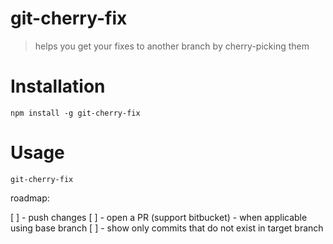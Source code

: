 # git-cherry-fix

> helps you get your fixes to another branch by cherry-picking them

# Installation

```
npm install -g git-cherry-fix
```

# Usage

```
git-cherry-fix
```

roadmap:

 [ ] - push changes
 [ ] - open a PR (support bitbucket) - when applicable using base branch
 [ ] - show only commits that do not exist in target branch
